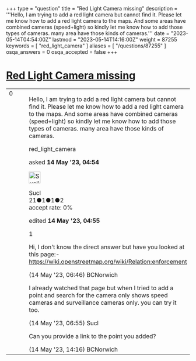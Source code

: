 +++
type = "question"
title = "Red Light Camera missing"
description = '''Hello, I am trying to add a red light camera but cannot find it. Please let me know how to add a red light camera to the maps. And some areas have combined cameras (speed+light) so kindly let me know how to add those types of cameras. many area have those kinds of cameras.'''
date = "2023-05-14T04:54:00Z"
lastmod = "2023-05-14T14:16:00Z"
weight = 87255
keywords = [ "red_light_camera" ]
aliases = [ "/questions/87255" ]
osqa_answers = 0
osqa_accepted = false
+++

<div class="headNormal">

# [Red Light Camera missing](/questions/87255/red-light-camera-missing)

</div>

<div id="main-body">

<div id="askform">

<table id="question-table" style="width:100%;">
<colgroup>
<col style="width: 50%" />
<col style="width: 50%" />
</colgroup>
<tbody>
<tr>
<td style="width: 30px; vertical-align: top"><div class="vote-buttons">
<span id="post-87255-upvote" class="ajax-command post-vote up" rel="nofollow" title="I like this post (click again to cancel)"> </span>
<div id="post-87255-score" class="post-score" title="current number of votes">
0
</div>
<span id="post-87255-downvote" class="ajax-command post-vote down" rel="nofollow" title="I dont like this post (click again to cancel)"> </span> <span id="favorite-mark" class="ajax-command favorite-mark" rel="nofollow" title="mark/unmark this question as favorite (click again to cancel)"> </span>
<div id="favorite-count" class="favorite-count">
&#10;</div>
</div></td>
<td><div id="item-right">
<div class="question-body">
<p>Hello, I am trying to add a red light camera but cannot find it. Please let me know how to add a red light camera to the maps. And some areas have combined cameras (speed+light) so kindly let me know how to add those types of cameras. many area have those kinds of cameras.</p>
</div>
<div id="question-tags" class="tags-container tags">
<span class="post-tag tag-link-red_light_camera" rel="tag" title="see questions tagged &#39;red_light_camera&#39;">red_light_camera</span>
</div>
<div id="question-controls" class="post-controls">
&#10;</div>
<div class="post-update-info-container">
<div class="post-update-info post-update-info-user">
<p>asked <strong>14 May '23, 04:54</strong></p>
<img src="https://secure.gravatar.com/avatar/8f10f78b50ec7e1f11226062fcbe4689?s=32&amp;d=identicon&amp;r=g" class="gravatar" width="32" height="32" alt="Sucl&#39;s gravatar image" />
<p><span>Sucl</span><br />
<span class="score" title="21 reputation points">21</span><span title="1 badges"><span class="badge1">●</span><span class="badgecount">1</span></span><span title="1 badges"><span class="silver">●</span><span class="badgecount">1</span></span><span title="2 badges"><span class="bronze">●</span><span class="badgecount">2</span></span><br />
<span class="accept_rate" title="Rate of the user&#39;s accepted answers">accept rate:</span> <span title="Sucl has no accepted answers">0%</span></p>
</div>
<div class="post-update-info post-update-info-edited">
<p><span> edited <strong>14 May '23, 04:55</strong> </span></p>
</div>
</div>
<div id="comments-container-87255" class="comments-container">
<span id="87256"></span>
<div id="comment-87256" class="comment">
<div id="post-87256-score" class="comment-score">
1
</div>
<div class="comment-text">
<p>Hi, I don't know the direct answer but have you looked at this page:- <a href="https://wiki.openstreetmap.org/wiki/Relation:enforcement">https://wiki.openstreetmap.org/wiki/Relation:enforcement</a></p>
</div>
<div id="comment-87256-info" class="comment-info">
<span class="comment-age">(14 May '23, 06:46)</span> <span class="comment-user userinfo">BCNorwich</span>
</div>
</div>
<span id="87257"></span>
<div id="comment-87257" class="comment">
<div id="post-87257-score" class="comment-score">
&#10;</div>
<div class="comment-text">
<p>I already watched that page but when I tried to add a point and search for the camera only shows speed cameras and surveillance cameras only. you can try it too.</p>
</div>
<div id="comment-87257-info" class="comment-info">
<span class="comment-age">(14 May '23, 06:55)</span> <span class="comment-user userinfo">Sucl</span>
</div>
</div>
<span id="87260"></span>
<div id="comment-87260" class="comment">
<div id="post-87260-score" class="comment-score">
&#10;</div>
<div class="comment-text">
<p>Can you provide a link to the point you added?</p>
</div>
<div id="comment-87260-info" class="comment-info">
<span class="comment-age">(14 May '23, 14:16)</span> <span class="comment-user userinfo">BCNorwich</span>
</div>
</div>
</div>
<div id="comment-tools-87255" class="comment-tools">
&#10;</div>
<div class="clear">
&#10;</div>
<div id="comment-87255-form-container" class="comment-form-container">
&#10;</div>
<div class="clear">
&#10;</div>
</div></td>
</tr>
</tbody>
</table>

</div>

</div>

